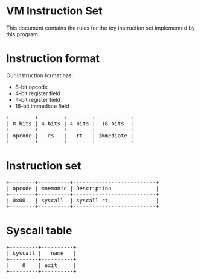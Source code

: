 # VM Instruction Set

This document contains the rules for the toy instruction set implemented by this
program.

# Instruction format

Our instruction format has:
* 8-bit opcode
* 4-bit register field
* 4-bit register field
* 16-bit immediate field

<pre>
+--------+--------+--------+-----------+
| 8-bits | 4-bits | 4-bits |  16-bits  |
+--------+--------+--------+-----------+
| opcode |   rs   |   rt   | immediate |
+--------+--------+--------+-----------+
</pre>

# Instruction set

<pre>
+--------+----------+--------------------------+
| opcode | mnemonic | Description              |
+--------+----------+--------------------------+
| 0x00   | syscall  | syscall rt               |
+--------+----------+--------------------------+
</pre>

# Syscall table

<pre>
+---------+----------+
| syscall |   name   |
+---------+----------+
|    0    | exit     |
+---------+----------+
</pre>
